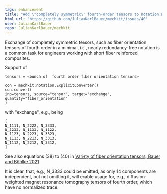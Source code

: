 ```yaml
---
tags: enhancement
title: "Add \"completely symmetric\" fourth-order tensors to notation.ExplicitConverter"
html_url: "https://github.com/JulianKarlBauer/mechkit/issues/40"
user: JulianKarlBauer
repo: JulianKarlBauer/mechkit
---
```


Exchange of completely symmetric tensors, such as fiber orientation tensors of fourth order in a
minimal, i.e., nearly redundancy-free notation is a common task for engineers working with short fiber reinforced composites.

Support of
```
tensors = <bunch of  fourth order fiber orientation tensors>

con = mechkit.notation.ExplicitConverter()
con.convert(
inp=tensors, source="tensor", target="exchange", quantity="fiber_orientation"
)
```

with "exchange", e.g., being
```
[
N_1111, N_2222, N_3333,
N_2233, N_1133, N_1122,
N_1123, N_2223, N_3323, 
N_1113, N_2213, N_3313, 
N_1112, N_2212, N_3312, 
]
```
See also equations (38) to (40) in 
[Variety of fiber orientation tensors, Bauer and Böhlke 2021](https://journals.sagepub.com/doi/full/10.1177/10812865211057602)


It is clear, that, e.g., N_3333 could be omitted, as only 14 components are independent, but 
not omitting it, will enable usage for, e.g., diffusion-weighted magnet resonance tomography tensors of fourth order, 
which have no normalized trace.